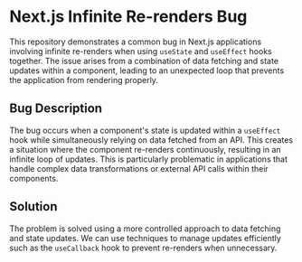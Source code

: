# Next.js Infinite Re-renders Bug
This repository demonstrates a common bug in Next.js applications involving infinite re-renders when using `useState` and `useEffect` hooks together.  The issue arises from a combination of data fetching and state updates within a component, leading to an unexpected loop that prevents the application from rendering properly.

## Bug Description
The bug occurs when a component's state is updated within a `useEffect` hook while simultaneously relying on data fetched from an API.  This creates a situation where the component re-renders continuously, resulting in an infinite loop of updates. This is particularly problematic in applications that handle complex data transformations or external API calls within their components.

## Solution
The problem is solved using a more controlled approach to data fetching and state updates.  We can use techniques to manage updates efficiently such as the `useCallback` hook to prevent re-renders when unnecessary.